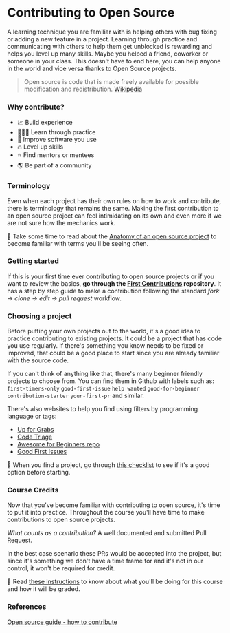 # Contributing to Open Source

A learning technique you are familiar with is helping others with bug fixing or adding a new feature in a project. Learning through practice and communicating with others to help them get unblocked is rewarding and helps you level up many skills. Maybe you helped a friend, coworker or someone in your class. This doesn't have to end here, you can help anyone in the world and vice versa thanks to Open Source projects.

> Open source is code that is made freely available for possible modification and redistribution.
> [Wikipedia](https://en.wikipedia.org/wiki/Open_source)

### Why contribute?

- 📈 Build experience
- 👩🏻‍💻 Learn through practice
- 💯 Improve software you use
- 🔥 Level up skills
- ⭐️ Find mentors or mentees
- 🌎 Be part of a community

### Terminology

Even when each project has their own rules on how to work and contribute, there is terminology that remains the same. Making the first contribution to an open source project can feel intimidating on its own and even more if we are not sure how the mechanics work.

📖 Take some time to read about the [Anatomy of an open source project](https://opensource.guide/how-to-contribute/#anatomy-of-an-open-source-project) to become familiar with terms you'll be seeing often.

### Getting started

If this is your first time ever contributing to open source projects or if you want to review the basics, **go through the [First Contributions](https://github.com/firstcontributions/first-contributions) repository**. It has a step by step guide to make a contribution following the standard *fork → clone → edit → pull request* workflow.

### Choosing a project

Before putting your own projects out to the world, it's a good idea to practice contributing to existing projects. It could be a project that has code you use regularly. If there's something you know needs to be fixed or improved, that could be a good place to start since you are already familiar with the source code.

If you can't think of anything like that, there's many beginner friendly projects to choose from. You can find them in Github with labels such as: `first-timers-only` `good-first-issue` `help wanted` `good-for-beginner` `contribution-starter` `your-first-pr` and similar.

There's also websites to help you find using filters by programming language or tags:

- [Up for Grabs](https://up-for-grabs.net/#/)
- [Code Triage](https://www.codetriage.com)
- [Awesome for Beginners repo](https://github.com/MunGell/awesome-for-beginners)
- [Good First Issues](https://goodfirstissues.com)

📖 When you find a project, go through [this checklist](https://opensource.guide/how-to-contribute/#a-checklist-before-you-contribute) to see if it's a good option before starting.

### Course Credits

Now that you've become familiar with contributing to open source, it's time to put it into practice. Throughout the course you'll have time to make contributions to open source projects.

*What counts as a contribution?*
A well documented and submitted Pull Request.

In the best case scenario these PRs would be accepted into the project, but since it's something we don't have a time frame for and it's not in our control, it won't be required for credit.

📖 Read [these instructions](Instructions.md) to know about what you'll be doing for this course and how it will be graded.

### References

[Open source guide - how to contribute](https://opensource.guide/how-to-contribute/)

